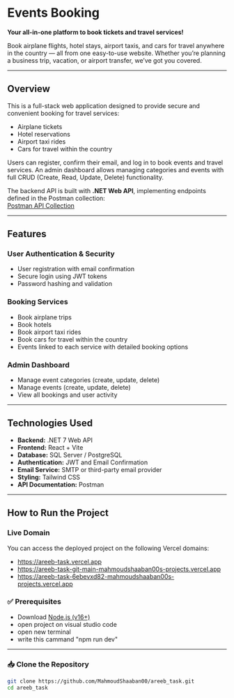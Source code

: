 # Events Booking

**Your all-in-one platform to book tickets and travel services!**

Book airplane flights, hotel stays, airport taxis, and cars for travel anywhere in the country — all from one easy-to-use website. Whether you’re planning a business trip, vacation, or airport transfer, we’ve got you covered.

---

## Overview

This is a full-stack web application designed to provide secure and convenient booking for travel services:

- Airplane tickets  
- Hotel reservations  
- Airport taxi rides  
- Cars for travel within the country  

Users can register, confirm their email, and log in to book events and travel services. An admin dashboard allows managing categories and events with full CRUD (Create, Read, Update, Delete) functionality.

The backend API is built with **.NET Web API**, implementing endpoints defined in the Postman collection:  
[Postman API Collection](https://api.postman.com/collections/29523133-669c4eb4-3da6-4d52-a245-c7ad10124b04?access_key=PMAT-01JTP9BDJFJ7X6Y1Z8HVA8Y5VG)

---

## Features

### User Authentication & Security
- User registration with email confirmation  
- Secure login using JWT tokens  
- Password hashing and validation  

### Booking Services
- Book airplane trips  
- Book hotels  
- Book airport taxi rides  
- Book cars for travel within the country  
- Events linked to each service with detailed booking options  

### Admin Dashboard
- Manage event categories (create, update, delete)  
- Manage events (create, update, delete)  
- View all bookings and user activity  

---

## Technologies Used

- **Backend:** .NET 7 Web API  
- **Frontend:** React + Vite  
- **Database:** SQL Server / PostgreSQL  
- **Authentication:** JWT and Email Confirmation  
- **Email Service:** SMTP or third-party email provider  
- **Styling:** Tailwind CSS  
- **API Documentation:** Postman  

---

## How to Run the Project

### Live Domain

You can access the deployed project on the following Vercel domains:
- https://areeb-task.vercel.app
- https://areeb-task-git-main-mahmoudshaaban00s-projects.vercel.app
- https://areeb-task-6ebevxd82-mahmoudshaaban00s-projects.vercel.app

### ✅ Prerequisites

- Download [Node.js (v16+)](https://nodejs.org/)
- open project on visual studio code
- open new terminal
- write this cammand "npm run dev"

---

### 📥 Clone the Repository

```bash
git clone https://github.com/MahmoudShaaban00/areeb_task.git
cd areeb_task
